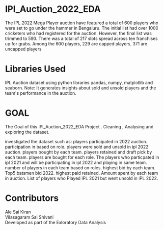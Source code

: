 # IPl_Auction_2022_EDA
 
The IPL 2022 Mega Player auction have featured a total of 600 players who were set to go under the hammer in Bengaluru. The initial list had over 1000 cricketers who had registered for the auction. However, the final list was trimmed to 590. There was a total of 217 slots spread across ten franchises up for grabs. Among the 600 players, 229 are capped players, 371 are uncapped players

# Libraries Used
IPL Auction dataset using python libraries pandas, numpy, matplotlib and seaborn.
Note: It generates insights about sold and unsold players and the team's performance in the auction.

# GOAL
The Goal of this IPl_Auction_2022_EDA Project . Cleaning , Analysing and exploring the dataset.

investigated the dataset such as:
players participated in 2022 auction.
participation in based on role.
players were sold and unsold in ipl 2022 auction.
players bought by each team.
players retained and draft pick by each team.
players are bought for each role.
The players who particpated in ipl 2021 and will be participating in ipl 2022 and playing in same team.
number of players in each team based on roles.
highest bid by each team.
Top5 batsmen bid 2022.
highest paid retained.
Amount spent by each team in auction.
List of players who Played IPL 2021 but went unsold in IPL 2022.



# Contributors
Ale Sai Kiran                   
Vilasagaram Sai Shivani  
Developed as part of the Exloratory Data Analysis  
